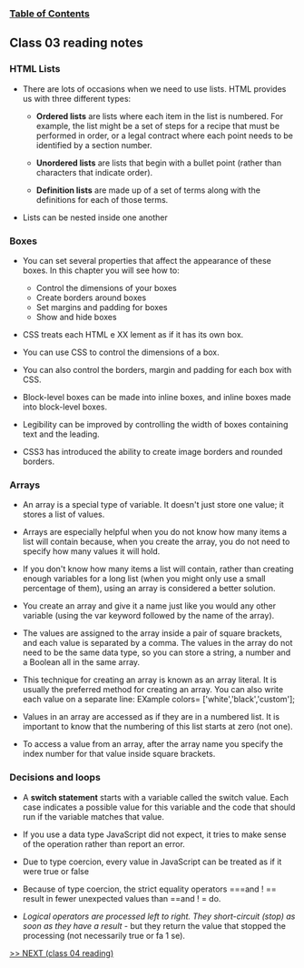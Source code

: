 
### [Table of Contents](https://wondwosentsige.github.io/code-201-reading-notes/Home)

## Class 03 reading notes

### HTML Lists

- There are lots of occasions when we need to use lists. HTML provides us with three different types:

    - __Ordered lists__ are lists where each item in the list is numbered. For example, the list might be a set of steps for a recipe that must be performed in order, or a legal contract where each point needs to be identified by a section number.

    - __Unordered lists__ are lists that begin with a bullet point (rather than characters that indicate order).

    - __Definition lists__ are made up of a set of terms along with the definitions for each of those terms.

- Lists can be nested inside one another

### Boxes

- You can set several properties that affect the appearance of these boxes. In this chapter you will see how to:
    - Control the dimensions of your boxes
    - Create borders around boxes
    - Set margins and padding for boxes
    - Show and hide boxes

- CSS treats each HTML e XX lement as if it has its own box.

- You can use CSS to control the dimensions of a box.

- You can also control the borders, margin and padding for each box with CSS.

- Block-level boxes can be made into inline boxes, and inline boxes made into block-level boxes.

- Legibility can be improved by controlling the width of boxes containing text and the leading.

- CSS3 has introduced the ability to create image borders and rounded borders.

### Arrays

- An array is a special type of variable. It doesn't just store one value; it stores a list of values.

- Arrays are especially helpful when you do not know how many items a list will contain because, when you create the array, you do not need to specify how many values it will hold.

- If you don't know how many items a list will contain, rather than creating enough variables for a long list (when you might only use a small percentage of them), using an array is considered a better solution.

- You create an array and give it a name just like you would any other variable (using the var keyword followed by the name of the array).

- The values are assigned to the array inside a pair of square brackets, and each value is separated by a comma. The values in the array do not need to be the same data type, so you can store a string, a number and a Boolean all in the same array.

- This technique for creating an array is known as an array literal. It is usually the preferred method for creating an array. You can also write each value on a separate line: EXample colors= ['white','black','custom'];

- Values in an array are accessed as if they are in a numbered list. It is important to know that the numbering of this list starts at zero (not one).

- To access a value from an array, after the array name you specify the index number for that value inside square brackets.

### Decisions and loops

- A __switch statement__ starts with a variable called the switch value. Each case indicates a possible value for this variable and the code that should run if the variable matches that value.

- If you use a data type JavaScript did not expect, it tries to make sense of the operation rather than report an error.

- Due to type coercion, every value in JavaScript can be treated as if it were true or false

- Because of type coercion, the strict equality operators ===and ! == result in fewer unexpected values than ==and ! = do.

- *Logical operators are processed left to right. They short-circuit (stop) as soon as they have a result* - but they return the value that stopped the processing (not necessarily true or fa 1 se).

























[>> NEXT (class 04 reading)](https://wondwosentsige.github.io/code-201-reading-notes/class-04)



